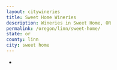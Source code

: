 ```yaml
---
layout: citywineries
title: Sweet Home Wineries
description: Wineries in Sweet Home, OR
permalink: /oregon/linn/sweet-home/
state: or
county: linn
city: sweet home
---
```

-
